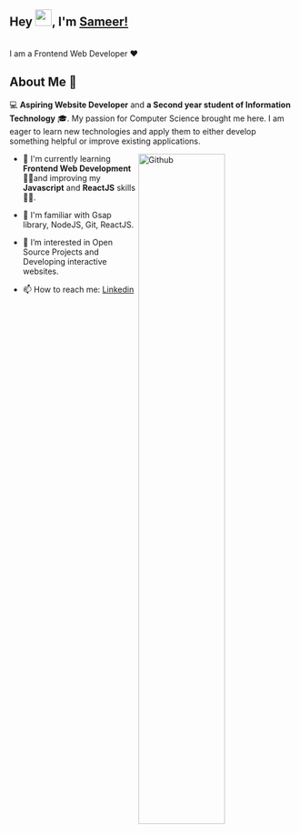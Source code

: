 
## Hey <img src="https://github.com/TheDudeThatCode/TheDudeThatCode/blob/master/Assets/Hi.gif" width="29">, I'm [Sameer!](https://sameer07x19.github.io/) 
<br>
I am a Frontend Web Developer ❤️
<h2> About Me 👨‍</h2>
 
 💻 **Aspiring Website Developer** and **a Second year student of Information Technology** 🎓. My passion for Computer Science brought me here. I am eager to learn new technologies and apply them to either develop something helpful or improve existing applications.
 
<img width="55%" align="right" alt="Github" src="https://raw.githubusercontent.com/onimur/.github/master/.resources/git-header.svg" />

-  🔭 I'm currently learning **Frontend Web Development** 🙋‍♂️and improving my **Javascript** and **ReactJS** skills👨‍💻.
  
-  🌱 I'm familiar with Gsap library, NodeJS, Git, ReactJS.

-   👀 I’m interested in Open Source Projects and Developing interactive websites.
  
-  📫 How to reach me: [Linkedin](https://www.linkedin.com/in/sameer07x19/) 
